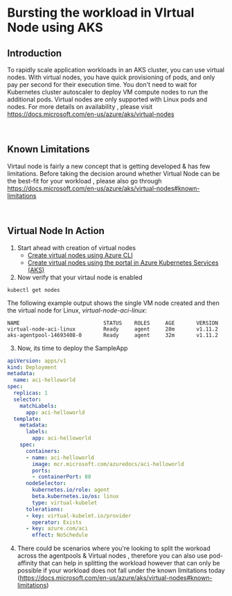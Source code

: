 # Bursting the workload in VIrtual Node using AKS

## Introduction

To rapidly scale application workloads in an AKS cluster, you can use virtual nodes. With virtual nodes, you have quick provisioning of pods, and only pay per second for their execution time. You don't need to wait for Kubernetes cluster autoscaler to deploy VM compute nodes to run the additional pods. Virtual nodes are only supported with Linux pods and nodes. For more details on availability , please visit https://docs.microsoft.com/en-us/azure/aks/virtual-nodes

<br/>

## Known Limitations

Virtaul node is fairly a new concept that is getting developed & has few limitations. Before taking the decision around whether Virtual Node can be the best-fit for your workload , please also go through https://docs.microsoft.com/en-us/azure/aks/virtual-nodes#known-limitations

<br/>

## Virtual Node In Action

1. Start ahead with creation of virtual nodes 
    - [Create virtual nodes using Azure CLI](https://docs.microsoft.com/en-us/azure/aks/virtual-nodes-cli)
    - [Create virtual nodes using the portal in Azure Kubernetes Services (AKS)](https://docs.microsoft.com/en-us/azure/aks/virtual-nodes-portal)
2. Now verify that your virtaul node is enabled
```console
kubectl get nodes
```

The following example output shows the single VM node created and then the virtual node for Linux, *virtual-node-aci-linux*:

```output
NAME                           STATUS    ROLES     AGE       VERSION
virtual-node-aci-linux         Ready     agent     28m       v1.11.2
aks-agentpool-14693408-0       Ready     agent     32m       v1.11.2
```

3. Now, its time to deploy the SampleApp
```yaml
apiVersion: apps/v1
kind: Deployment
metadata:
  name: aci-helloworld
spec:
  replicas: 1
  selector:
    matchLabels:
      app: aci-helloworld
  template:
    metadata:
      labels:
        app: aci-helloworld
    spec:
      containers:
      - name: aci-helloworld
        image: mcr.microsoft.com/azuredocs/aci-helloworld
        ports:
        - containerPort: 80
      nodeSelector:
        kubernetes.io/role: agent
        beta.kubernetes.io/os: linux
        type: virtual-kubelet
      tolerations:
      - key: virtual-kubelet.io/provider
        operator: Exists
      - key: azure.com/aci
        effect: NoSchedule
```

4. There could be scenarios where you're looking to split the workoad across the agentpools & Virtual nodes  , therefore you can also use pod-affinity that can help in splitting the workload however that can only be possible if your workload does not fall under the known limitations today (https://docs.microsoft.com/en-us/azure/aks/virtual-nodes#known-limitations)

